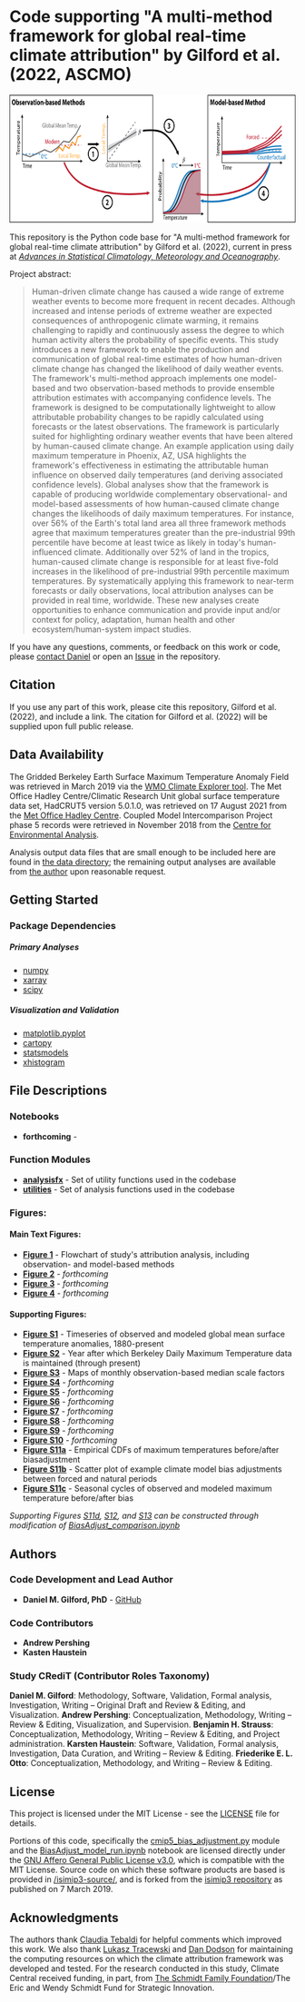 # Code supporting "A multi-method framework for global real-time climate attribution" by Gilford et al. (2022, ASCMO)

<p align="center">
<img src="./paper_figures/main/fig1.png" alt="" width="720" height="225">
</p>

This repository is the Python code base for "A multi-method framework for global real-time climate attribution" by Gilford et al. (2022), current in press at *[Advances in Statistical Climatology, Meteorology and Oceanography](https://advances-statistical-climatology-meteorology-oceanography.net/)*.

Project abstract:

> Human-driven climate change has caused a wide range of extreme weather events to become more frequent in recent decades. Although increased and intense periods of extreme weather are expected consequences of anthropogenic climate warming, it remains challenging to rapidly and continuously assess the degree to which human activity alters the probability of specific events. This study introduces a new framework to enable the production and communication of global real-time estimates of how human-driven climate change has changed the likelihood of daily weather events. The framework's multi-method approach implements one model-based and two observation-based methods to provide ensemble attribution estimates with accompanying confidence levels. The framework is designed to be computationally lightweight to allow attributable probability changes to be rapidly calculated using forecasts or the latest observations. The framework is particularly suited for highlighting ordinary weather events that have been altered by human-caused climate change. An example application using daily maximum temperature in Phoenix, AZ, USA highlights the framework's effectiveness in estimating the attributable human influence on observed daily temperatures (and deriving associated confidence levels). Global analyses show that the framework is capable of producing worldwide complementary observational- and model-based assessments of how human-caused climate change changes the likelihoods of daily maximum temperatures. For instance, over 56\% of the Earth's total land area all three framework methods agree that maximum temperatures greater than the pre-industrial 99th percentile have become at least twice as likely in today's human-influenced climate. Additionally over 52\% of land in the tropics, human-caused climate change is responsible for at least five-fold increases in the likelihood of pre-industrial 99th percentile maximum temperatures. By systematically applying this framework to near-term forecasts or daily observations, local attribution analyses can be provided in real time, worldwide. These new analyses create opportunities to enhance communication and provide input and/or context for policy, adaptation, human health and other ecosystem/human-system impact studies.

If you have any questions, comments, or feedback on this work or code, please [contact Daniel](mailto:dgilford@climatecentral.org) or open an [Issue](https://github.com/climatecentral/gilford22_attframework/issues) in the repository.

## Citation

If you use any part of this work, please cite this repository, Gilford et al. (2022), and include a link. The citation for Gilford et al. (2022) will be supplied upon full public release.

## Data Availability

The Gridded Berkeley Earth Surface Maximum Temperature Anomaly Field was retrieved in March 2019 via the [WMO Climate Explorer tool](https://climexp.knmi.nl/select.cgi?id=someone@somewhere&field=berkeley_tmax_daily). The Met Office Hadley Centre/Climatic Research Unit global surface temperature data set, HadCRUT5 version 5.0.1.0, was retrieved on 17 August 2021 from the [Met Office Hadley Centre](https://www.metoffice.gov.uk/hadobs/hadcrut5/data/current/download.html). Coupled Model Intercomparison Project phase 5 records were retrieved in November 2018 from the [Centre for Environmental Analysis](https://help.ceda.ac.uk/article/4465-cmip5-data).

Analysis output data files that are small enough to be included here are found in [the data directory](./data/); the remaining output analyses are available from [the author](mailto:dgilford@climatecentral.org) upon reasonable request.

## Getting Started

### Package Dependencies

##### Primary Analyses
* [numpy](https://numpy.org/doc/stable/index.html)
* [xarray](https://docs.xarray.dev/en/stable/)
* [scipy](https://scipy.org/)

##### Visualization and Validation
* [matplotlib.pyplot](https://matplotlib.org/stable/api/_as_gen/matplotlib.pyplot.html)
* [cartopy](https://scitools.org.uk/cartopy/docs/latest/)
* [statsmodels](https://www.statsmodels.org/stable/index.html)
* [xhistogram](https://xhistogram.readthedocs.io/en/latest/)

## File Descriptions

### Notebooks

* **forthcoming** -

### Function Modules

* **[analysisfx](./analysisfx.py)** - Set of utility functions used in the codebase
* **[utilities](./utilities.py)** - Set of analysis functions used in the codebase

### Figures:

#### Main Text Figures:

* **[Figure 1](./paper_figures/main/fig1.png)** - Flowchart of study's attribution analysis, including observation- and model-based methods
* **[Figure 2](./paper_figures/main/fig2.pdf)** - _forthcoming_
* **[Figure 3](./paper_figures/main/fig3.pdf)** - _forthcoming_
* **[Figure 4](./paper_figures/main/fig2.pdf)** - _forthcoming_

#### Supporting Figures:

* **[Figure S1](./paper_figures/si/figS1.pdf)** - Timeseries of observed and modeled global mean surface temperature anomalies, 1880-present
* **[Figure S2](./paper_figures/si/figS2.pdf)** - Year after which Berkeley Daily Maximum Temperature data is maintained (through present)
* **[Figure S3](./paper_figures/si/figS3.pdf)** - Maps of monthly observation-based median scale factors
* **[Figure S4](./paper_figures/si/figS4.pdf)** - _forthcoming_
* **[Figure S5](./paper_figures/si/figS5.pdf)** - _forthcoming_
* **[Figure S6](./paper_figures/si/figS6.pdf)** - _forthcoming_
* **[Figure S7](./paper_figures/si/figS7.pdf)** - _forthcoming_
* **[Figure S8](./paper_figures/si/figS8.pdf)** - _forthcoming_
* **[Figure S9](./paper_figures/si/figS9.pdf)** - _forthcoming_
* **[Figure S10](./paper_figures/si/figS10.pdf)** - _forthcoming_
* **[Figure S11a](./paper_figures/si/figS11a.pdf)** - Empirical CDFs of maximum temperatures before/after biasadjustment
* **[Figure S11b](./paper_figures/si/figS11b.pdf)** - Scatter plot of example climate model bias adjustments between forced and natural periods
* **[Figure S11c](./paper_figures/si/figS11c.pdf)** - Seasonal cycles of observed and modeled maximum temperature before/after bias

_Supporting Figures [S11d](./paper_figures/si/figS11d.pdf), [S12](./paper_figures/si/figS12.pdf), and [S13](./paper_figures/si/figS13.pdf) can be constructed through modification of [BiasAdjust_comparison.ipynb](./BiasAdjust_comparison.ipynb)_

## Authors

### Code Development and Lead Author
* **Daniel M. Gilford, PhD** - [GitHub](https://github.com/dgilford)

### Code Contributors

* **Andrew Pershing**
* **Kasten Haustein** 

### Study CRediT (Contributor Roles Taxonomy)
**Daniel M. Gilford**: Methodology, Software, Validation, Formal analysis, Investigation, Writing – Original Draft and Review & Editing, and Visualization.
**Andrew Pershing**: Conceptualization, Methodology, Writing – Review & Editing, Visualization, and Supervision.
**Benjamin H. Strauss**: Conceptualization, Methodology, Writing – Review & Editing, and Project administration.
**Karsten Haustein**: Software, Validation, Formal analysis, Investigation, Data Curation, and Writing – Review & Editing.
**Friederike E. L. Otto**: Conceptualization, Methodology, and Writing – Review & Editing.

## License

This project is licensed under the MIT License - see the [LICENSE](LICENSE) file for details.

Portions of this code, specifically the [cmip5_bias_adjustment.py](./cmip5_bias_adjustment.py) module and the [BiasAdjust_model_run.ipynb](./BiasAdjust_model_run.ipynb) notebook are licensed directly under the [GNU Affero General Public License v3.0](https://www.gnu.org/licenses/agpl-3.0.en.html), which is compatible with the MIT License. Source code on which these software products are based is provided in  [/isimip3-source/](./isimip3-source/), and is forked from the [isimip3 repository](https://github.com/ssobie/isimip3) as published on 7 March 2019.

## Acknowledgments

The authors thank [Claudia Tebaldi](https://www.climatecentral.org/what-we-do/people/claudia_tebaldi) for helpful comments which improved this work. We also thank [Lukasz Tracewski](https://www.linkedin.com/in/lukasztracewski/) and [Dan Dodson](https://www.climatecentral.org/what-we-do/people/dan-dodson) for maintaining the computing resources on which the climate attribution framework was developed and tested. For the research conducted in this study, Climate Central received funding, in part, from [The Schmidt Family Foundation](https://tsffoundation.org/)/The Eric and Wendy Schmidt Fund for Strategic Innovation.
